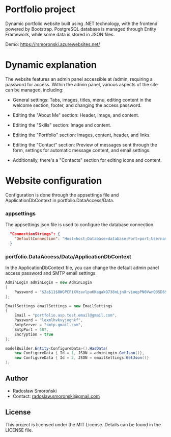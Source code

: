 ﻿# Portfolio project

Dynamic portfolio website built using .NET technology, with the frontend powered by Bootstrap. PostgreSQL database is managed through Entity Framework, while some data is stored in JSON files.

Demo: https://rsmoronski.azurewebsites.net/

# Dynamic explanation
The website features an admin panel accessible at /admin, requiring a password for access. Within the admin panel, various aspects of the site can be managed, including:

- General settings: Tabs, images, titles, menu, editing content in the welcome section, footer, and changing the access password.

- Editing the "About Me" section: Header, image, and content.

- Editing the "Skills" section: Image and content.

- Editing the "Portfolio" section: Images, content, header, and links.

- Editing the "Contact" section: Preview of messages sent through the form, settings for automatic message content, and email settings.
- Additionally, there's a "Contacts" section for editing icons and content.

# Website configuration
Configuration is done through the appsettings file and ApplicationDbContext in portfolio.DataAccess/Data.


### appsettings

The appsettings.json file is used to configure the database connection.

```json
  "ConnectionStrings": {
    "DefaultConnection": "Host=host;Database=database;Port=port;Username=username;Password=password"
  }
```


### portfolio.DataAccess/Data/ApplicationDbContext

In the ApplicationDbContext file, you can change the default admin panel access password and SMTP email settings.

```c#
AdminLogin adminLogin = new AdminLogin
{
    Password = "$2a$11$8WGPCFiXVzavlpu6KaqakO738nLjnUrvioepPN0VwnQ3SD6SZZKUS"
};

EmailSettings emailSettings = new EmailSettings
{
    Email = "portfolio.asp.test.email@gmail.com",
    Password = "lexmlhvkvyjognkf",
    SmtpServer = "smtp.gmail.com",
    SmtpPort = 587,
    Encryption = true
};

modelBuilder.Entity<ConfigureData>().HasData(
    new ConfigureData { Id = 1, JSON = adminLogin.GetJson()},
    new ConfigureData { Id = 2, JSON = emailSettings.GetJson()}
);
```

## Author

- Radosław Smoroński
- Contact: radoslaw.smoronski@gmail.com

## License

This project is licensed under the MIT License. Details can be found in the LICENSE file.
